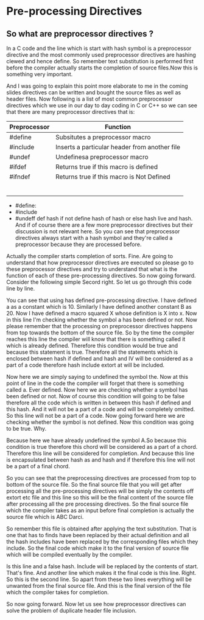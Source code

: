 # Pre-processing Directives


## So what are preprocessor directives ?

In a C code and the line which is start with hash symbol is a preprocessor directive and the most commonly used preprocessor directives are hashing clewed and hence define. So remember text substitution is performed first before the compiler actually starts the completion 
of source files.Now this is something very important.

And I was going to explain this point more elaborate to me in the coming slides directives can be written and bought the source files as well as header files. Now following is a list of most common preprocessor directives which we use in our day to day coding in C or C++ so we can see that there are many preprocessor directives that is:

|Preprocessor | Function |
|---|---|
|#define | Subsitutes a preprocessor macro|
|#include| Inserts a particular header from another file|
|#undef|Undefinesa  preprocessor macro|
|#ifdef|Returns true if this macro is defined|
|#ifndef|Returns true if this macro is Not Defined|
|||
|||
|||
|||
|||
|||


- #define: 
- #include 
- #undeff def hash if not define hash of hash or else hash live and hash. And if of course there are a few more preprocessor directives but their discussion is not relevant here. So you can see that preprocessor directives always start with a hash symbol and they're called a preprocessor because they are processed before.

Actually the compiler starts completion of sorts. Fine. Are going to understand that how preprocessor directives are executed so please go to these preprocessor directives and try to understand that what is the function of each of these pre-processing directives. So now going forward. Consider the following simple Secord right. So let us go through this code line by line.

You can see that using has defined pre-processing directive. I have defined a as a constant which is 10. Similarly I have defined another constant B as 20. Now I have defined a macro squared X whose definition is X into x. Now in this line I'm checking whether the symbol a has been defined or not. Now please remember that the processing on preprocessor directives happens from top towards the bottom of the source file. So by the time the compiler reaches this line the compiler will know that there is something called it which is already defined. Therefore this condition would be true and because this statement is true. Therefore all the statements which is enclosed between hash if defined and hash and IV will be considered as a part of a code therefore hash include extort at will be included.

Now here we are simply saying to undefined the symbol the. Now at this point of line in the code the compiler will forget that there is something called a. Ever defined. Now here we are checking whether a symbol has been defined or not. Now of course this condition will going to be false therefore all the code which is written in between this hash if defined and this hash. And it will not be a part of a code and will be completely omitted. So this line will not be a part of a code. Now going forward here we are checking whether the symbol is not defined. Now this condition was going to be true. Why.

Because here we have already undefined the symbol A.So because this condition is true therefore this chord will be considered as a part of a chord. Therefore this line will be considered for completion. And because this line is encapsulated between hash as and hash and if therefore this line will not be a part of a final chord.

So you can see that the preprocessing directives are processed from top to bottom of the source file. So the final source file that you will get after processing all the pre-processing directives will be simply the contents off extort etc file and this line so this will be the final content of the source file after processing all the pre processing directives. So the final source file which the compiler takes as an input before final completion is actually the source file which is ABC Darci.

So remember this file is obtained after applying the text substitution. That is one that has to finds have been replaced by their actual definition and all the hash includes have been replaced by the corresponding files which they include. So the final code which make it to the final version of source file which will be compiled eventually by the compiler.

Is this line and a false hash. Include will be replaced by the contents of start. That's fine. And another line which makes it the final code is this line. Right. So this is the second line. So apart from these two lines everything will be unwanted from the final source file. And this is the final version of the file which the compiler takes for completion.

So now going forward. Now let us see how preprocessor directives can solve the problem of duplicate header file inclusion.
